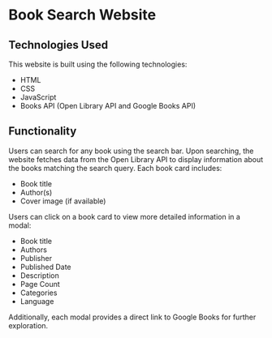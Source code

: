 

# Book Search Website

## Technologies Used
This website is built using the following technologies:
- HTML
- CSS
- JavaScript
- Books API (Open Library API and Google Books API)

## Functionality
Users can search for any book using the search bar. Upon searching, the website fetches data from the Open Library API to display information about the books matching the search query. Each book card includes:
- Book title
- Author(s)
- Cover image (if available)

Users can click on a book card to view more detailed information in a modal:
- Book title
- Authors
- Publisher
- Published Date
- Description
- Page Count
- Categories
- Language

Additionally, each modal provides a direct link to Google Books for further exploration.

